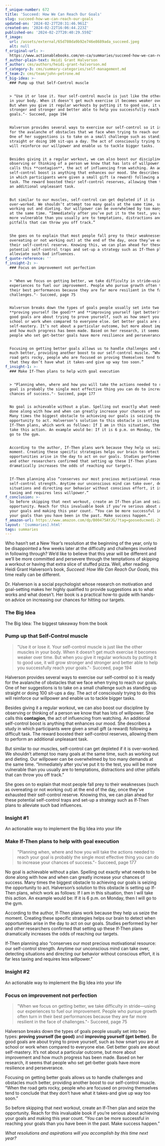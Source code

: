 ```yaml
---
f_unique-number: 672
title: 'Succeed: How We Can Reach Our Goals'
slug: succeed-how-we-can-reach-our-goals
updated-on: '2024-02-27T20:31:46.961Z'
created-on: '2024-02-22T16:06:44.223Z'
published-on: '2024-02-27T20:40:29.559Z'
f_image:
  url: /assets/external/65d780da9b92e746e8689ada_succeed.jpeg
  alt: null
f_original-url: >-
  https://www.actionablebooks.com/en-ca/summaries/succeed-how-we-can-reach-our-goals/
f_author-plain-text: Heidi Grant Halvorson
f_author: cms/authors/heidi-grant-halvorson.md
f_category-3: cms/summary-categories/self-management.md
f_team-2: cms/team/john-petrone.md
f_big-idea: >-
  ### Pump up that Self-Control muscle


  > "Use it or lose it. Your self-control muscle is just like the other muscles
  in your body. When it doesn’t get much exercise it becomes weaker over time.
  But when you give it regular workouts by putting it to good use, it will grow
  stronger and stronger and better able to help you successfully reach your
  goals."- Succeed, page 194


  Halverson provides several ways to exercise our self-control so it is ready
  for the avalanche of obstacles that we face when trying to reach our goals.
  One of her suggestions is to take on a small challenge such as standing up
  straight or doing 100 sit-ups a day. The act of consciously trying to do this
  will reinforce our willpower and enable us to tackle bigger tasks.


  Besides giving it a regular workout, we can also boost our discipline by
  observing or thinking of a person we know that has lots of willpower. She
  calls this **contagion**, the act of influencing from watching. An additional
  self-control boost is anything that enhances our mood. She describes a study
  in which participants were given a small gift (a reward) following a difficult
  task. The reward boosted their self-control reserves, allowing them to perform
  an additional unpleasant task.


  But similar to our muscles, self-control can get depleted if it is
  over-worked. We shouldn’t attempt too many goals at the same time, such as
  working out and dieting. Our willpower can be overwhelmed by too many demands
  at the same time. “Immediately after you’ve put it to the test, you will be
  more vulnerable than you usually are to temptations, distractions and other
  pitfalls that can throw you off track.”


  She goes on to explain that most people fall prey to their weaknesses (such as
  overeating or not working out) at the end of the day, once they’ve exhausted
  their self-control reserve. Knowing this, we can plan ahead for these
  potential self-control traps and set-up a strategy such as If-Then plans to
  alleviate such bad influences.
f_quote-reference: ''
f_insight-2: >-
  ### Focus on improvement not perfection


  > "When we focus on getting better, we take difficulty in stride—using our
  experiences to fuel our improvement. People who pursue growth often turn in
  their best performances because they are far more resilient in the face of
  challenges."- Succeed, page 75


  Halverson breaks down the types of goals people usually set into two types:
  **proving yourself (be good)** and **improving yourself (get better)**. Be
  good goals are about trying to prove yourself, such as how smart you are at
  school or work when compared to everyone else. Get better goals are about
  self-mastery. It’s not about a particular outcome, but more about improvement
  and how much progress has been made. Based on her research, it seems that
  people who set get-better goals have more resilience and perseverance.


  Focusing on getting better goals allows us to handle challenges and obstacles
  much better, providing another boost to our self-control muscle. “When the
  road gets rocky, people who are focused on proving themselves tend to conclude
  that they don’t have what it takes-and give up way too soon.”
f_insight-1: >-
  ### Make If-Then plans to help with goal execution


  > "Planning when, where and how you will take the actions needed to reach your
  goal is probably the single most effective thing you can do to increase your
  chances of success."- Succeed, page 177


  No goal is achievable without a plan. Spelling out exactly what needs to be
  done along with how and when can greatly increase your chances of success.
  Many times the biggest obstacle to achieving our goals is seizing the
  opportunity to act. Halverson’s solution to this obstacle is setting up
  If-Then plans, which work as follows: If I am in this situation, then I will
  take this action. An example would be: If it is 6 p.m. on Monday, then I will
  go to the gym.


  According to the author, If-Then plans work because they help us seize the
  moment. Creating these specific strategies helps our brain to detect when
  opportunities arise in the day to act on our goals. Studies performed by her
  and other researchers confirmed that setting up these If-Then plans
  dramatically increases the odds of reaching our targets.


  If-Then planning also “conserves our most precious motivational resource: our
  self-control strength. Anytime our unconscious mind can take over, detecting
  situations and directing our behavior without conscious effort, it is far less
  taxing and requires less willpower.”
f_conclusion: >-
  So before skipping that next workout, create an If-Then plan and seize the
  opportunity. Reach for this invaluable book if you’re serious about achieving
  your goals and making this year count. “You can be more successful in reaching
  your goals than you have been in the past. Make success happen.”
f_amazon-url: https://www.amazon.com/dp/B00475AYJG/?tag=gooseducmedi-20
layout: '[summaries].html'
tags: summaries
---
```


Who hasn’t set a New Year’s resolution at the beginning of the year, only to be disappointed a few weeks later at the difficulty and challenges involved in following through? We’d like to believe that this year will be different and we’ll be more committed and persevere through the temptations of skipping a workout or having that extra slice of stuffed pizza. Well, after reading Heidi Grant Halverson’s book, _Succeed: How We Can Reach Our Goals_, this time really can be different.

Dr. Halverson is a social psychologist whose research on motivation and goal-setting makes her highly qualified to provide suggestions as to what works and what doesn’t. Her book is a practical how-to guide with hands-on advice on increasing our chances for hitting our targets.

### The Big Idea

The Big Idea: The biggest takeaway from the book

### Pump up that Self-Control muscle

> "Use it or lose it. Your self-control muscle is just like the other muscles in your body. When it doesn’t get much exercise it becomes weaker over time. But when you give it regular workouts by putting it to good use, it will grow stronger and stronger and better able to help you successfully reach your goals."- Succeed, page 194

Halverson provides several ways to exercise our self-control so it is ready for the avalanche of obstacles that we face when trying to reach our goals. One of her suggestions is to take on a small challenge such as standing up straight or doing 100 sit-ups a day. The act of consciously trying to do this will reinforce our willpower and enable us to tackle bigger tasks.

Besides giving it a regular workout, we can also boost our discipline by observing or thinking of a person we know that has lots of willpower. She calls this **contagion**, the act of influencing from watching. An additional self-control boost is anything that enhances our mood. She describes a study in which participants were given a small gift (a reward) following a difficult task. The reward boosted their self-control reserves, allowing them to perform an additional unpleasant task.

But similar to our muscles, self-control can get depleted if it is over-worked. We shouldn’t attempt too many goals at the same time, such as working out and dieting. Our willpower can be overwhelmed by too many demands at the same time. “Immediately after you’ve put it to the test, you will be more vulnerable than you usually are to temptations, distractions and other pitfalls that can throw you off track.”

She goes on to explain that most people fall prey to their weaknesses (such as overeating or not working out) at the end of the day, once they’ve exhausted their self-control reserve. Knowing this, we can plan ahead for these potential self-control traps and set-up a strategy such as If-Then plans to alleviate such bad influences.

### Insight #1

An actionable way to implement the Big Idea into your life

### Make If-Then plans to help with goal execution

> "Planning when, where and how you will take the actions needed to reach your goal is probably the single most effective thing you can do to increase your chances of success."- Succeed, page 177

No goal is achievable without a plan. Spelling out exactly what needs to be done along with how and when can greatly increase your chances of success. Many times the biggest obstacle to achieving our goals is seizing the opportunity to act. Halverson’s solution to this obstacle is setting up If-Then plans, which work as follows: If I am in this situation, then I will take this action. An example would be: If it is 6 p.m. on Monday, then I will go to the gym.

According to the author, If-Then plans work because they help us seize the moment. Creating these specific strategies helps our brain to detect when opportunities arise in the day to act on our goals. Studies performed by her and other researchers confirmed that setting up these If-Then plans dramatically increases the odds of reaching our targets.

If-Then planning also “conserves our most precious motivational resource: our self-control strength. Anytime our unconscious mind can take over, detecting situations and directing our behavior without conscious effort, it is far less taxing and requires less willpower.”

### Insight #2

An actionable way to implement the Big Idea into your life

### Focus on improvement not perfection

> "When we focus on getting better, we take difficulty in stride—using our experiences to fuel our improvement. People who pursue growth often turn in their best performances because they are far more resilient in the face of challenges."- Succeed, page 75

Halverson breaks down the types of goals people usually set into two types: **proving yourself (be good)** and **improving yourself (get better)**. Be good goals are about trying to prove yourself, such as how smart you are at school or work when compared to everyone else. Get better goals are about self-mastery. It’s not about a particular outcome, but more about improvement and how much progress has been made. Based on her research, it seems that people who set get-better goals have more resilience and perseverance.

Focusing on getting better goals allows us to handle challenges and obstacles much better, providing another boost to our self-control muscle. “When the road gets rocky, people who are focused on proving themselves tend to conclude that they don’t have what it takes-and give up way too soon.”

So before skipping that next workout, create an If-Then plan and seize the opportunity. Reach for this invaluable book if you’re serious about achieving your goals and making this year count. “You can be more successful in reaching your goals than you have been in the past. Make success happen.”

_What resolutions and aspirations will you accomplish by this time next year?_
